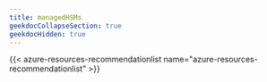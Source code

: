 ```yaml
---
title: managedHSMs
geekdocCollapseSection: true
geekdocHidden: true
---
```


{{< azure-resources-recommendationlist name="azure-resources-recommendationlist" >}}
